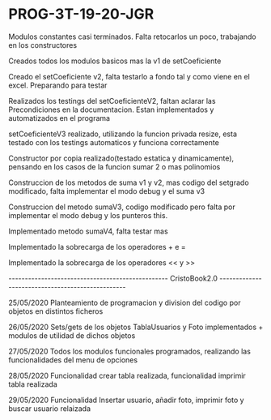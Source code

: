 # PROG-3T-19-20-JGR

Modulos constantes casi terminados. Falta retocarlos un poco, trabajando en los constructores

Creados todos los modulos basicos mas la v1 de setCoeficiente

Creado el setCoeficiente v2, falta testarlo a fondo tal y como viene en el excel. Preparando para testar

Realizados los testings del setCoeficienteV2, faltan aclarar las Precondiciones en la documentacion. Estan implementados y automatizados en el programa

setCoeficienteV3 realizado, utilizando la funcion privada resize, esta testado con los testings automaticos y funciona correctamente

Constructor por copia realizado(testado estatica y dinamicamente), pensando en los casos de la funcion sumar 2 o mas polinomios

Construccion de los metodos de suma v1 y v2, mas codigo del setgrado modificado, falta implementar el modo debug y el suma v3

Construccion del metodo sumaV3, codigo modificado pero falta por implementar el modo debug y los punteros this.

Implementado metodo sumaV4, falta testar mas

Implementado la sobrecarga de los operadores + e = 

Implementado la sobrecarga de los operadores << y >> 



------------------------------------------------- CristoBook2.0 -------------------------------------------------

25/05/2020 Planteamiento de programacion y division del codigo por objetos en distintos ficheros

26/05/2020 Sets/gets de los objetos TablaUsuarios y Foto implementados + modulos de utilidad de dichos objetos

27/05/2020 Todos los modulos funcionales programados, realizando las funcionalidades del menu de opciones

28/05/2020 Funcionalidad crear tabla realizada, funcionalidad imprimir tabla realizada

29/05/2020 Funcionalidad Insertar usuario, añadir foto, imprimir foto y buscar usuario relaizada
